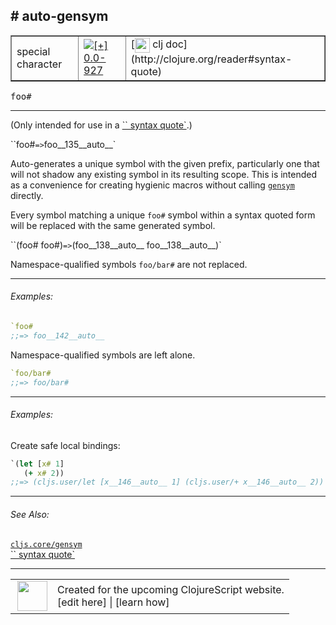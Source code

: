 ## # auto-gensym



 <table border="1">
<tr>
<td>special character</td>
<td><a href="https://github.com/cljsinfo/cljs-api-docs/tree/0.0-927"><img valign="middle" alt="[+] 0.0-927" title="Added in 0.0-927" src="https://img.shields.io/badge/+-0.0--927-lightgrey.svg"></a> </td>
<td>
[<img height="24px" valign="middle" src="http://i.imgur.com/1GjPKvB.png"> clj doc](http://clojure.org/reader#syntax-quote)
</td>
</tr>
</table>

<samp>foo#</samp><br>

---


(Only intended for use in a [`` syntax quote`](syntax_syntax-quote.md).)

``foo#` => `foo__135__auto__`

Auto-generates a unique symbol with the given prefix, particularly one that
will not shadow any existing symbol in its resulting scope.  This is intended
as a convenience for creating hygienic macros without calling
[`gensym`](cljs.core_gensym.md) directly.

Every symbol matching a unique `foo#` symbol within a syntax quoted form will
be replaced with the same generated symbol.

``(foo# foo#)` => `(foo__138__auto__ foo__138__auto__)`

Namespace-qualified symbols `foo/bar#` are not replaced.

---

###### Examples:

```clj
`foo#
;;=> foo__142__auto__
```

Namespace-qualified symbols are left alone.

```clj
`foo/bar#
;;=> foo/bar#
```

---
###### Examples:

Create safe local bindings:

```clj
`(let [x# 1]
   (+ x# 2))
;;=> (cljs.user/let [x__146__auto__ 1] (cljs.user/+ x__146__auto__ 2))
```

---

###### See Also:

[`cljs.core/gensym`](cljs.core_gensym.md)<br>
[`` syntax quote`](syntax_syntax-quote.md)<br>

---








 <table>
<tr><td>
<img valign="middle" align="right" width="48px" src="http://i.imgur.com/Hi20huC.png">
</td><td>
Created for the upcoming ClojureScript website.<br>
[edit here] | [learn how]
</td></tr></table>

[edit here]:https://github.com/cljsinfo/cljs-api-docs/blob/master/cljsdoc/syntax_auto-gensym.cljsdoc
[learn how]:https://github.com/cljsinfo/cljs-api-docs/wiki/cljsdoc-files

<!--

This information was too distracting to show to readers, but I'll leave it
commented here since it is helpful to:

- pretty-print the data used to generate this document
- and show how to retrieve that data



The API data for this symbol:

```clj
{:description "(Only intended for use in a [syntax/syntax-quote].)\n\n``foo#` => `foo__135__auto__`\n\nAuto-generates a unique symbol with the given prefix, particularly one that\nwill not shadow any existing symbol in its resulting scope.  This is intended\nas a convenience for creating hygienic macros without calling\n[cljs.core/gensym] directly.\n\nEvery symbol matching a unique `foo#` symbol within a syntax quoted form will\nbe replaced with the same generated symbol.\n\n``(foo# foo#)` => `(foo__138__auto__ foo__138__auto__)`\n\nNamespace-qualified symbols `foo/bar#` are not replaced.",
 :ns "syntax",
 :name "auto-gensym",
 :history [["+" "0.0-927"]],
 :type "special character",
 :related ["cljs.core/gensym" "syntax/syntax-quote"],
 :full-name-encode "syntax_auto-gensym",
 :usage ["foo#"],
 :examples [{:id "432cda",
             :content "```clj\n`foo#\n;;=> foo__142__auto__\n```\n\nNamespace-qualified symbols are left alone.\n\n```clj\n`foo/bar#\n;;=> foo/bar#\n```"}
            {:id "cd51e7",
             :content "Create safe local bindings:\n\n```clj\n`(let [x# 1]\n   (+ x# 2))\n;;=> (cljs.user/let [x__146__auto__ 1] (cljs.user/+ x__146__auto__ 2))\n```"}],
 :full-name "syntax/auto-gensym",
 :display "# auto-gensym",
 :clj-doc "http://clojure.org/reader#syntax-quote"}

```

Retrieve the API data for this symbol:

```clj
;; from Clojure REPL
(require '[clojure.edn :as edn])
(-> (slurp "https://raw.githubusercontent.com/cljsinfo/cljs-api-docs/catalog/cljs-api.edn")
    (edn/read-string)
    (get-in [:symbols "syntax/auto-gensym"]))
```

-->
